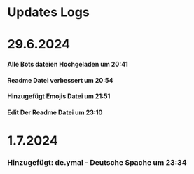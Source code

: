 # Updates Logs

# 29.6.2024
#### Alle Bots dateien Hochgeladen um 20:41

#### Readme Datei verbessert um 20:54

#### Hinzugefügt Emojis Datei um 21:51

#### Edit Der Readme Datei um 23:10

# 1.7.2024
### Hinzugefügt: de.ymal - Deutsche Spache um 23:34
